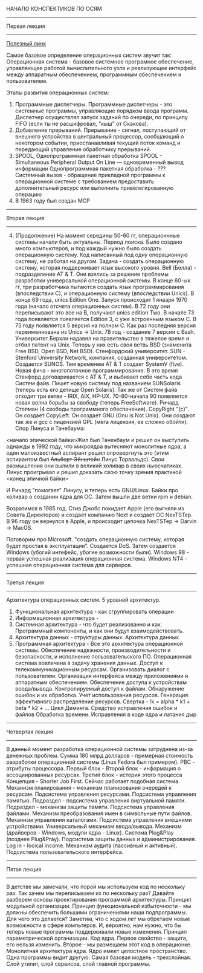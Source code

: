 НАЧАЛО КОНСПЕКТИКОВ ПО ОСЯМ

---

Первая лекция

---

[Полезный линк](https://studfiles.net/preview/1910846/)

Самое базовое определение операционных систем звучит так:
Операционная система - базовое системное програмное обеспечение, управляющее работой вычислительного узла и реализующее интерфейс между аппаратным обеспечением, программным обеспечением и пользователем.

Этапы развития операционных систем:
1. Программные диспетчеры. 
Программные диспетчеры - это системные программы, управляющие порядком ввода программ. Диспетчер осуществлял запуск заданий по очереди, по принципу FIFO (если ты не расшифровал, "кыш" от Скакова).
2. Добавление прерываний.
Прерывание - сигнал, поступающий от внешнего устройства в центральный процессор, сообщающий о некотором событии, приостанавливая текущий поток команд и передающий управление обработчику прерываний.
3. SPOOL, Однопрограммная пакетная обработка
SPOOL - Simultaneous Peripheral Output On Line — одновременный вывод информации
Однопрограммная пакетная обработка - ???
Системный вызов - обращение прикладной программы к операционной системе с требованием предоставить дополнительный ресурс или выполнить привелегированную операцию
4. В 1963 году был создан MCP

---

Вторая лекция

---

4. (Продолжение) 
На момент середины 50-60 гг, операционнные системы начали быть актуальны. Период поиска. Было создано много компьютеров, и под каждый нужно было создать операционную систему. Код написанный под одну операционную систему, не работал на другом. Задача - создать операционную систему, которая поддерживает язык высокого уровня. Bell (Белла) - подразделение AT & T. Они взялись за решение проблемы разработки универсальной операционной системы. В конце 60-ых гг, три разработчика пытаются создать язык программирования (впоследствии С), и операционную систему (впоследствии Unics). В конце 69 года, unics Edition One. Запуск происходит 1 января 1970 года (начало отсчета операционных систем). В 72 году они переписывают это все на B, получают unics edition Two. В начале 73 года появляется появляется Edition 3, с уже встроенным языком С. В 75 году появляется 5 версия на полном С. Как раз последняя версия переименнована из Unics -> Unix. 78 год - создание 7 версии с Bash. Университет Беркли надавил на правительство в тяжелое время и отбил патент на Unix. Теперь у них есть своя ветвь BSD (знаменита Free BSD, Open BSD, Net BSD). Стенфордский университет. SUN - Stenford University Network, компания, созданная университетом. Создается SUNOS. Тем временем AT & T создает SystemV (five). Новая фича - многопоточное программирование. В это время Стенфорд договаривается с AT & T, и выбивает себе часть кода Систем файв. Пишет новую систему под названием SUNSolaris (теперь есть его детище Open Solaris). Так же от Систем файв отходит три ветви - IRIX, AIX, HP-UX. 70-80-начала 90 появляется новая волна борьбы за свободу (теперь FreeSoftware). Ричард Столман (4 свободы программного обеспечения). CopyRight "(c)". Он создает CopyLeft. Он создает GNU (Gnu is Not Unix). Они создают так же и gcc c лицензией GPL (мега лицензия, ее сложно обойти). Спор Линуса и Танебаума:

<начало эпической байки>Жил был Таненбаум и решил он выступить однажды в 1992 году, что микроядра вытесняют монолитные ядра, а один малоизвестный аспирант решил опровергнуть это (этим аспирантом был ~~Альберт Эйнштейн~~ Линус Торвальдс). Свои размышления они вылили в великий холивар в своих ньюсчатиках. Линус проигрывал и решил доказать свою точку зрения практикой <конец эпичной байки>

И Ричард "помогает" Линусу, и теперь есть GNU/Linux. Байки про холивар о создании ядра для ОС. Затем вышли две ветки rpm и debian. 

Возратимся в 1985 год. Стив Джобс покидает Apple (его выгняли из Совета Директоров) и создает компанию Next и создает ОС NexTSTep. В 96 году он вернулся в Apple, и происходит цепочка NexTSTep -> Darvin -> MacOS.

Поговорим про Microsoft. "создать операционную систему, которая будет простая в эксплуатации". Создается DoS. Затем создается Windows (убогий интефейс, убогие возможности были). Windows 98 - первая успешная реализация операционная система. Windows NT4 - успешная операционная система для серверов. 

---

Третья лекция

---

Архитектура операционных систем. 
5 уровней архитектур. 
1. Функциональная архитектура - как сгруппировать операции
2. Информационная архитектура - 
3. Системная архитектура - что будет реализованно и как. Программный компоненты, и как они будут взаимодействовать.
4. Архитектура данных - структуры данных. Архитектура данных. 
5. Программная архитектура - 
Все это архитектура операционной системы. Обеспечение надежности, производительности и безопасности, и исполнение пользовательского ПО. Операционная система вовлечена в задачу хранения данных. Доступ к телекоммуникационным ресурсам. Организовать диалог с пользователем. Организация интерфейса между приложениями и аппаратным обеспечением. Обеспечение доступа к устройствам воода/вывода. Контролируемый доступ к файлам. Обнаружение ошибок и их обработка. Учет использования ресурсов. Генерация эффективного распределение ресурсов.
Свертка  - !k = alpha * k1 + beta * k2 + ...
Цикл Деминга. Средство исправления ошибок и файлов
Обработка времени. Исправления в коде ядра и латания дыр

---

Четвертая лекция

---

В данный момент разработка операционной системы затруднена из-за денежных проблем. Сумма 180 млрд долларов - примерная стоимость разработки операционной системы (Linux Fedora был примером). РВС - атрибуты процессора.
Первый блок - 
Второй блок - информация о ассоциированных ресурсах.
Третий блок - история этого процесса
Концепция - Shorter Job First. Сейчас работает подобная система. 
Механизм планирования - механизм планирования очередей к ресурсам. 
Подсистема управления ресурсами.
Подсистема управления памятью. Подраздел - подсистема управления виртуальной памяти. Подраздел - механизм защиты памяти. 
Подсистема управления файлами. Механизм преобразования имен в символьные пути файлов. Механизм управления каталогами. 
Подсистема управления внешними устройствами. Универсальный механизм ввода/вывода. Механизм (драйверов - Windows, модули ядра - Linux). Система Plug&Play (позднее Plug&Pray). Подсистема защиты данных и администрирования. Log in - locical income. Механизм аудита (пассивный и активный). Подсистема пользовательского интерфейса.

--- 

Пятая лекция

---

В детстве мы замечали, что порой мы используем код по нескольку раз. Так зачем мы переписываем их по нескольку раз? Давайте разберем основы проектирования программой архитектуры. Принцип модульной организации. Принцип функциональной избыточности - мы должны обеспечить большими ограничениями наши подпрограммы. Для чего это делается? Заметим, что с ходом лет мы обретаем новые возможности в сфере компьтеров. И, вероятно, нам нужно, что бы теперь новые программы поддерживали новые изменения. Принцип параметрической организации. Код ядра. Первое свойство - защита, его нельзя изменить. Второе - мы размещаем этот код в операционке. Монолитная архитектура ядра. Ядро имеет целостное пространство. Одна программы видит другую. Самая базовая модель - трехслойная. Слой утилит, слой сервисов, слой главной программы. 